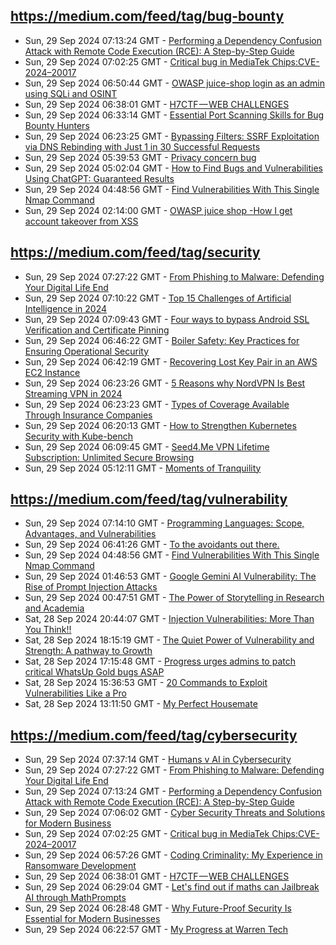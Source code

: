 ## https://medium.com/feed/tag/bug-bounty
- Sun, 29 Sep 2024 07:13:24 GMT - [Performing a Dependency Confusion Attack with Remote Code Execution (RCE): A Step-by-Step Guide](https://freedium.cfd/https://medium.com/p/8d6055aa53e4)
- Sun, 29 Sep 2024 07:02:25 GMT - [Critical bug in MediaTek Chips:CVE-2024–20017](https://freedium.cfd/https://medium.com/p/6e955ad56923)
- Sun, 29 Sep 2024 06:50:44 GMT - [OWASP juice-shop login as an admin using SQLi and OSINT](https://freedium.cfd/https://medium.com/p/90c4abc4322b)
- Sun, 29 Sep 2024 06:38:01 GMT - [H7CTF — WEB CHALLENGES](https://freedium.cfd/https://medium.com/p/db1883775dfd)
- Sun, 29 Sep 2024 06:33:14 GMT - [Essential Port Scanning Skills for Bug Bounty Hunters](https://freedium.cfd/https://medium.com/p/f0e09f3612ce)
- Sun, 29 Sep 2024 06:23:25 GMT - [Bypassing Filters: SSRF Exploitation via DNS Rebinding with Just 1 in 30 Successful Requests](https://freedium.cfd/https://medium.com/p/2fdc3a9cfd7d)
- Sun, 29 Sep 2024 05:39:53 GMT - [Privacy concern bug](https://freedium.cfd/https://medium.com/p/72b30aead215)
- Sun, 29 Sep 2024 05:02:04 GMT - [How to Find Bugs and Vulnerabilities Using ChatGPT: Guaranteed Results](https://freedium.cfd/https://medium.com/p/3b630fae4691)
- Sun, 29 Sep 2024 04:48:56 GMT - [Find Vulnerabilities With This Single Nmap Command](https://freedium.cfd/https://medium.com/p/a4476c16c82c)
- Sun, 29 Sep 2024 02:14:00 GMT - [OWASP juice shop -How I get account takeover from XSS](https://freedium.cfd/https://medium.com/p/ae3cfc978381)

## https://medium.com/feed/tag/security
- Sun, 29 Sep 2024 07:27:22 GMT - [From Phishing to Malware: Defending Your Digital Life End](https://freedium.cfd/https://medium.com/p/e58de60c9049)
- Sun, 29 Sep 2024 07:10:22 GMT - [Top 15 Challenges of Artificial Intelligence in 2024](https://freedium.cfd/https://medium.com/p/983f5f1ed1f6)
- Sun, 29 Sep 2024 07:09:43 GMT - [Four ways to bypass Android SSL Verification and Certificate Pinning](https://freedium.cfd/https://medium.com/p/97f3abc2ef4c)
- Sun, 29 Sep 2024 06:46:22 GMT - [Boiler Safety: Key Practices for Ensuring Operational Security](https://freedium.cfd/https://medium.com/p/0213a8776b97)
- Sun, 29 Sep 2024 06:42:19 GMT - [Recovering Lost Key Pair in an AWS EC2 Instance](https://freedium.cfd/https://medium.com/p/f2ffd4f5843a)
- Sun, 29 Sep 2024 06:23:26 GMT - [5 Reasons why NordVPN Is Best Streaming VPN in 2024](https://freedium.cfd/https://medium.com/p/8bd3abfd31b4)
- Sun, 29 Sep 2024 06:23:23 GMT - [Types of Coverage Available Through Insurance Companies](https://freedium.cfd/https://medium.com/p/f4958ab174d5)
- Sun, 29 Sep 2024 06:20:13 GMT - [How to Strengthen Kubernetes Security with Kube-bench](https://freedium.cfd/https://medium.com/p/86a2093e5639)
- Sun, 29 Sep 2024 06:09:45 GMT - [Seed4.Me VPN Lifetime Subscription: Unlimited Secure Browsing](https://freedium.cfd/https://medium.com/p/496e91900ae2)
- Sun, 29 Sep 2024 05:12:11 GMT - [Moments of Tranquility](https://freedium.cfd/https://medium.com/p/f39f67b238f2)

## https://medium.com/feed/tag/vulnerability
- Sun, 29 Sep 2024 07:14:10 GMT - [Programming Languages: Scope, Advantages, and Vulnerabilities](https://freedium.cfd/https://medium.com/p/efefd580d85a)
- Sun, 29 Sep 2024 06:41:26 GMT - [To the avoidants out there.](https://freedium.cfd/https://medium.com/p/5ed96363241b)
- Sun, 29 Sep 2024 04:48:56 GMT - [Find Vulnerabilities With This Single Nmap Command](https://freedium.cfd/https://medium.com/p/a4476c16c82c)
- Sun, 29 Sep 2024 01:46:53 GMT - [Google Gemini AI Vulnerability: The Rise of Prompt Injection Attacks](https://freedium.cfd/https://medium.com/p/8d2c48a65210)
- Sun, 29 Sep 2024 00:47:51 GMT - [The Power of Storytelling in Research and Academia](https://freedium.cfd/https://medium.com/p/3885f393b869)
- Sat, 28 Sep 2024 20:44:07 GMT - [Injection Vulnerabilities: More Than You Think!! ](https://freedium.cfd/https://medium.com/p/e926332d4907)
- Sat, 28 Sep 2024 18:15:19 GMT - [The Quiet Power of Vulnerability and Strength: A pathway to Growth](https://freedium.cfd/https://medium.com/p/73f4c817e87b)
- Sat, 28 Sep 2024 17:15:48 GMT - [Progress urges admins to patch critical WhatsUp Gold bugs ASAP](https://freedium.cfd/https://medium.com/p/71234ef898bd)
- Sat, 28 Sep 2024 15:36:53 GMT - [20 Commands to Exploit Vulnerabilities Like a Pro](https://freedium.cfd/https://medium.com/p/1145291df899)
- Sat, 28 Sep 2024 13:11:50 GMT - [My Perfect Housemate](https://freedium.cfd/https://medium.com/p/ea4ee739a2b1)

## https://medium.com/feed/tag/cybersecurity
- Sun, 29 Sep 2024 07:37:14 GMT - [Humans v AI in Cybersecurity](https://freedium.cfd/https://medium.com/p/52709be27111)
- Sun, 29 Sep 2024 07:27:22 GMT - [From Phishing to Malware: Defending Your Digital Life End](https://freedium.cfd/https://medium.com/p/e58de60c9049)
- Sun, 29 Sep 2024 07:13:24 GMT - [Performing a Dependency Confusion Attack with Remote Code Execution (RCE): A Step-by-Step Guide](https://freedium.cfd/https://medium.com/p/8d6055aa53e4)
- Sun, 29 Sep 2024 07:06:02 GMT - [Cyber Security Threats and Solutions for Modern Business](https://freedium.cfd/https://medium.com/p/c11063673f16)
- Sun, 29 Sep 2024 07:02:25 GMT - [Critical bug in MediaTek Chips:CVE-2024–20017](https://freedium.cfd/https://medium.com/p/6e955ad56923)
- Sun, 29 Sep 2024 06:57:26 GMT - [Coding Criminality: My Experience in Ransomware Development](https://freedium.cfd/https://medium.com/p/55f7d61c06b4)
- Sun, 29 Sep 2024 06:38:01 GMT - [H7CTF — WEB CHALLENGES](https://freedium.cfd/https://medium.com/p/db1883775dfd)
- Sun, 29 Sep 2024 06:29:04 GMT - [Let's find out if maths can Jailbreak AI through MathPrompts](https://freedium.cfd/https://medium.com/p/acffa0cc8b96)
- Sun, 29 Sep 2024 06:28:48 GMT - [Why Future-Proof Security Is Essential for Modern Businesses](https://freedium.cfd/https://medium.com/p/7e675075b617)
- Sun, 29 Sep 2024 06:22:57 GMT - [My Progress at Warren Tech](https://freedium.cfd/https://medium.com/p/5f65a5c6f995)

